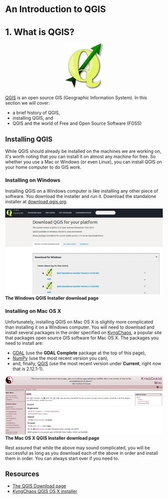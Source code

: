 # An Introduction to QGIS

# 1. What is QGIS?

<div style="width: 25%; margin: 0 auto;">
    <img src="img/qgis.png" alt="QGIS"/>
</div>

[QGIS](http://qgis.org) is an open source GIS (Geographic Information System). In this section we will cover:
* a brief history of QGIS,
* installing QGIS, and
* QGIS and the world of Free and Open Source Software (FOSS) 

## Installing QGIS

While QGIS should already be installed on the machines we are working on, it's worth noting that you can install it on almost any machine for free. So whether you use a Mac or Windows (or even Linux), you can install QGIS on your home computer to do GIS work.

### Installing on Windows

Installing QGIS on a Windows computer is like installing any other piece of software. You download the installer and run it. Download the standalone installer at [download.qgis.org](http://download.qgis.org/).

![Windows QGIS Installer](img/qgis-windows.png)
**The Windows QGIS Installer download page**

### Installing on Mac OS X

Unfortunately, installing QGIS on Mac OS X is slightly more complicated than installing it on a Windows computer. You will need to download and install several packages in the order specified on [KyngChaos](http://www.kyngchaos.com/software/qgis), a popular site that packages open source GIS software for Mac OS X. The packages you need to install are:

* [GDAL](http://www.kyngchaos.com/software/frameworks#gdal_complete) (use the **GDAL Complete** package at the top of this page),
* [NumPy](http://www.kyngchaos.com/software/python) (use the most recent version you can),
* and, finally, [QGIS](http://www.kyngchaos.com/software/qgis) (use the most recent version under **Current**, right now that is 2.12.1-1).

![KyngChaos QGIS Installer](img/kyngchaos.png)
**The Mac OS X QGIS Installer download page**

Rest assured that while the above may sound complicated, you will be successful as long as you download each of the above in order and install them in order. You can always start over if you need to.

<div style="page-break-after: always;"></div>

## Resources

 * [The QGIS Download page](http://qgis.org/en/site/forusers/download.html)
 * [KyngChaos QGIS OS X installer](http://www.kyngchaos.com/software/qgis)
